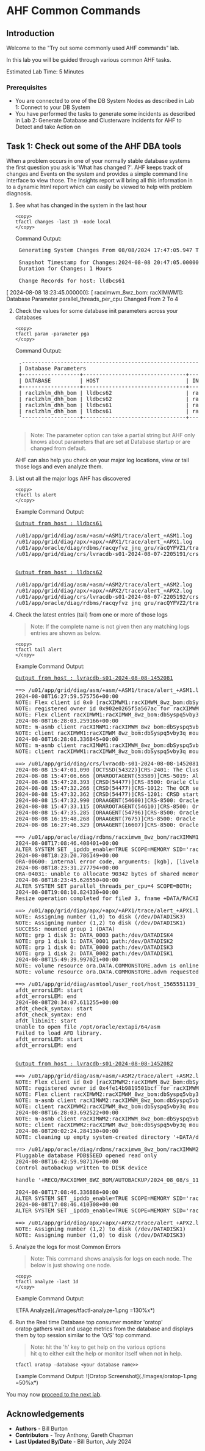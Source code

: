 # AHF Common Commands 

## Introduction

Welcome to the "Try out some commonly used AHF commands" lab.

In this lab you will be guided through various common AHF tasks.

Estimated Lab Time: 5 Minutes

### Prerequisites
- You are connected to one of the DB System Nodes as described in Lab 1: Connect to your DB System
- You have performed the tasks to generate some incidents as described in Lab 2: Generate Database and Clusterware Incidents for AHF to Detect and take Action on

## Task 1: Check out some of the AHF DBA tools

When a problem occurs in one of your normally stable database systems the first question you ask is 'What has changed ?'.
AHF keeps track of changes and Events on the system and provides a simple command line interface to view those.
The Insights report will bring all this information in to a dynamic html report which can easily be viewed to help with problem diagnosis.

1. See what has changed in the system in the last hour
    ```
    <copy>
    tfactl changes -last 1h -node local
    </copy>
    ```
    Command Output:
    <pre>
    Generating System Changes From 08/08/2024 17:47:05.947 To 08/08/2024 18:47:05.950

    Snapshot Timestamp for Changes:2024-08-08 20:47:05.000000
    Duration for Changes: 1 Hours

    Change Records for host: lldbcs61
[   2024-08-08 18:23:45.000000]: [ racximwm_8wz_bom: racXIMWM1]: Database Parameter parallel_threads_per_cpu Changed From 2 To 4
    </pre>

2. Check the values for some database init parameters across your databases

    ```
    <copy>
    tfactl param -parameter pga
    </copy>
    ```
    Command Output:
    <pre>
    .----------------------------------------------------------------------------------------------.
    | Database Parameters                                                                          |
    +------------------+--------------------------------+-----------+----------------------+-------+
    | DATABASE         | HOST                           | INSTANCE  | PARAM                | VALUE |
    +------------------+--------------------------------+-----------+----------------------+-------+
    | raclzhlm_dhh_bom | lldbcs62                       | racLZHLM2 | pga_aggregate_limit  | 6912M |
    | raclzhlm_dhh_bom | lldbcs62                       | racLZHLM2 | pga_aggregate_target | 3456M |
    | raclzhlm_dhh_bom | lldbcs61                       | racLZHLM1 | pga_aggregate_target | 3456M |
    | raclzhlm_dhh_bom | lldbcs61                       | racLZHLM1 | pga_aggregate_limit  | 6912M |
    '------------------+--------------------------------+-----------+----------------------+-------'
    </pre>
    >Note: The parameter option can take a partial string but AHF only knows about parameters that are set at Database startup or are changed from default.

    AHF can also help you check on your major log locations, view or tail those logs and even analyze them.

3.  List out all the major logs AHF has discovered

    ```
    <copy>
    tfactl ls alert
    </copy>
    ```
    Example Command Output:

    <pre>
    <u>Output from host : lldbcs61</u>
    
    /u01/app/grid/diag/asm/+asm/+ASM1/trace/alert_+ASM1.log
    /u01/app/grid/diag/apx/+apx/+APX1/trace/alert_+APX1.log
    /u01/app/oracle/diag/rdbms/racqyfvz_jnq_gru/racQYFVZ1/trace/alert_racQYFVZ1.log
    /u01/app/grid/diag/crs/lvracdb-s01-2024-08-07-2205191/crs/trace/alert.log


    <u>Output from host : lldbcs62</u>
    
    /u01/app/grid/diag/asm/+asm/+ASM2/trace/alert_+ASM2.log
    /u01/app/grid/diag/apx/+apx/+APX2/trace/alert_+APX2.log
    /u01/app/grid/diag/crs/lvracdb-s01-2024-08-07-2205192/crs/trace/alert.log
    /u01/app/oracle/diag/rdbms/racqyfvz_jnq_gru/racQYFVZ2/trace/alert_racQYFVZ2.log
    </pre>

4.  Check the latest entries (tail) from one or more of those logs

    > Note: If the complete name is not given then any matching logs entries are shown as below.

    ```
    <copy>
    tfactl tail alert
    </copy>
    ```
    Example Command Output:
    <pre>
    <u>Output from host : lvracdb-s01-2024-08-08-1452081</u>
    
    ==> /u01/app/grid/diag/asm/+asm/+ASM1/trace/alert_+ASM1.log <==
    2024-08-08T16:27:59.575756+00:00
    NOTE: Flex client id 0x0 [racXIMWM1:racXIMWM_8wz_bom:dbSyspq5vby3q] attempting to connect
    NOTE: registered owner id 0x902e0265f5a567ac for racXIMWM1:racXIMWM_8wz_bom:dbSyspq5vby3q
    NOTE: Flex client racXIMWM1:racXIMWM_8wz_bom:dbSyspq5vby3q registered, osid 16868, mbr 0x0, asmb 16858 (reg:3872158049)
    2024-08-08T16:28:03.259166+00:00
    NOTE: m-asmb client racXIMWM1:racXIMWM_8wz_bom:dbSyspq5vby3q assigned CGID 0x1000e for group 2
    NOTE: client racXIMWM1:racXIMWM_8wz_bom:dbSyspq5vby3q mounted group 2 (RECO)
    2024-08-08T16:28:08.336845+00:00
    NOTE: m-asmb client racXIMWM1:racXIMWM_8wz_bom:dbSyspq5vby3q assigned CGID 0x1000f for group 1
    NOTE: client racXIMWM1:racXIMWM_8wz_bom:dbSyspq5vby3q mounted group 1 (DATA)

    ==> /u01/app/grid/diag/crs/lvracdb-s01-2024-08-08-1452081/crs/trace/alert.log <==
    2024-08-08 15:47:01.090 [OCTSSD(54322)]CRS-2401: The Cluster Time Synchronization Service started on host lvracdb-s01-2024-08-08-1452081.
    2024-08-08 15:47:06.666 [ORAROOTAGENT(53589)]CRS-5019: All OCR locations are on ASM disk groups [DATA], and none of these disk groups are mounted. Details are at "(:CLSN00140:)" in "/u01/app/grid/diag/crs/lvracdb-s01-2024-08-08-1452081/crs/trace/ohasd_orarootagent_root.trc".
    2024-08-08 15:47:28.393 [CRSD(54477)]CRS-8500: Oracle Clusterware CRSD process is starting with operating system process ID 54477
    2024-08-08 15:47:32.266 [CRSD(54477)]CRS-1012: The OCR service started on node lvracdb-s01-2024-08-08-1452081.
    2024-08-08 15:47:32.362 [CRSD(54477)]CRS-1201: CRSD started on node lvracdb-s01-2024-08-08-1452081.
    2024-08-08 15:47:32.990 [ORAAGENT(54600)]CRS-8500: Oracle Clusterware ORAAGENT process is starting with operating system process ID 54600
    2024-08-08 15:47:33.115 [ORAROOTAGENT(54610)]CRS-8500: Oracle Clusterware ORAROOTAGENT process is starting with operating system process ID 54610
    2024-08-08 15:47:35.285 [ORAAGENT(54796)]CRS-8500: Oracle Clusterware ORAAGENT process is starting with operating system process ID 54796
    2024-08-08 16:19:48.268 [ORAAGENT(7675)]CRS-8500: Oracle Clusterware ORAAGENT process is starting with operating system process ID 7675
    2024-08-08 16:27:46.329 [ORAAGENT(16607)]CRS-8500: Oracle Clusterware ORAAGENT process is starting with operating system process ID 16607

    ==> /u01/app/oracle/diag/rdbms/racximwm_8wz_bom/racXIMWM1/trace/alert_racXIMWM1.log <==
    2024-08-08T17:08:46.408401+00:00
    ALTER SYSTEM SET _ipddb_enable=TRUE SCOPE=MEMORY SID='racXIMWM1';
    2024-08-08T18:23:20.786149+00:00
    ORA-00600: internal error code, arguments: [kgb], [livelabs1], [17], [], [], [], [], [], [], [], [], []
    2024-08-08T18:23:31.277794+00:00
    ORA-04031: unable to allocate 90342 bytes of shared memory ("","","","")
    2024-08-08T18:23:45.626550+00:00
    ALTER SYSTEM SET parallel_threads_per_cpu=4 SCOPE=BOTH;
    2024-08-08T19:08:10.824330+00:00
    Resize operation completed for file# 3, fname +DATA/RACXIMWM_8WZ_BOM/DATAFILE/sysaux.269.1176480723, old size 1075200K, new size 1085440K

    ==> /u01/app/grid/diag/apx/+apx/+APX1/trace/alert_+APX1.log <==
    NOTE: Assigning number (1,0) to disk (/dev/DATADISK3)
    NOTE: Assigning number (1,2) to disk (/dev/DATADISK1)
    SUCCESS: mounted group 1 (DATA)
    NOTE: grp 1 disk 3: DATA_0003 path:/dev/DATADISK4
    NOTE: grp 1 disk 1: DATA_0001 path:/dev/DATADISK2
    NOTE: grp 1 disk 0: DATA_0000 path:/dev/DATADISK3
    NOTE: grp 1 disk 2: DATA_0002 path:/dev/DATADISK1
    2024-08-08T15:49:39.997021+00:00
    NOTE: volume resource ora.DATA.COMMONSTORE.advm is online
    NOTE: volume resource ora.DATA.COMMONSTORE.advm requested to start globally

    ==> /u01/app/grid/diag/asmtool/user_root/host_1565551139_110/trace/alert.log <==
    afdt_errorsLEM: start
    afdt_errorsLEM: end
    2024-08-08T20:34:07.611255+00:00
    afdt_check_syntax: start
    afdt_check_syntax: end
    afdt_libinit: start
    Unable to open file /opt/oracle/extapi/64/asm
    Failed to load AFD library.
    afdt_errorsLEM: start
    afdt_errorsLEM: end


    <u>Output from host : lvracdb-s01-2024-08-08-1452082</u>
    
    ==> /u01/app/grid/diag/asm/+asm/+ASM2/trace/alert_+ASM2.log <==
    NOTE: Flex client id 0x0 [racXIMWM2:racXIMWM_8wz_bom:dbSyspq5vby3q] attempting to connect
    NOTE: registered owner id 0x4fe14b9819501bcf for racXIMWM2:racXIMWM_8wz_bom:dbSyspq5vby3q
    NOTE: Flex client racXIMWM2:racXIMWM_8wz_bom:dbSyspq5vby3q registered, osid 85462, mbr 0x0, asmb 85452 (reg:3733961839)
    NOTE: m-asmb client racXIMWM2:racXIMWM_8wz_bom:dbSyspq5vby3q assigned CGID 0x10004 for group 2
    NOTE: client racXIMWM2:racXIMWM_8wz_bom:dbSyspq5vby3q mounted group 2 (RECO)
    2024-08-08T16:28:03.692522+00:00
    NOTE: m-asmb client racXIMWM2:racXIMWM_8wz_bom:dbSyspq5vby3q assigned CGID 0x10005 for group 1
    NOTE: client racXIMWM2:racXIMWM_8wz_bom:dbSyspq5vby3q mounted group 1 (DATA)
    2024-08-08T20:02:24.284130+00:00
    NOTE: cleaning up empty system-created directory '+DATA/dbSyspq5vby3q/OCRBACKUP/19948076.277.1176494541'

    ==> /u01/app/oracle/diag/rdbms/racximwm_8wz_bom/racXIMWM2/trace/alert_racXIMWM2.log <==
    Pluggable database PDB$SEED opened read only
    2024-08-08T16:42:59.987176+00:00
    Control autobackup written to DISK device

    handle '+RECO/RACXIMWM_8WZ_BOM/AUTOBACKUP/2024_08_08/s_1176482579.266.1176482579'

    2024-08-08T17:08:46.336888+00:00
    ALTER SYSTEM SET _ipddb_enable=TRUE SCOPE=MEMORY SID='racXIMWM2';
    2024-08-08T17:08:46.410308+00:00
    ALTER SYSTEM SET _ipddb_enable=TRUE SCOPE=MEMORY SID='racXIMWM2';

    ==> /u01/app/grid/diag/apx/+apx/+APX2/trace/alert_+APX2.log <==
    NOTE: Assigning number (1,2) to disk (/dev/DATADISK1)
    NOTE: Assigning number (1,0) to disk (/dev/DATADISK3)
    </pre>

5.  Analyze the logs for most Common Errors

    > Note: This command shows analysis for logs on each node. The below is just showing one node.

    ```
    <copy>
    tfactl analyze -last 1d
    </copy>
    ```
    Example Command Output:

    ![TFA Analyze](./images/tfactl-analyze-1.png =130%x*)
    
6.  Run the Real time Database top consumer monitor 'oratop'  
    oratop gathers wait and usage metrics from the database and displays them by top session similar to the 'O/S' top command.
    > Note: hit the 'h' key to get help on the various options  
    >       hit q to either exit the help or monitor itself when not in help.

    ```
    tfactl oratop -database <your database name>>
    ```
    Example Command Output:
    ![Oratop Screenshot](./images/oratop-1.png =50%x*)
        

You may now [proceed to the next lab](#next).  

## Acknowledgements
* **Authors** - Bill Burton
* **Contributors** - Troy Anthony, Gareth Chapman
* **Last Updated By/Date** - Bill Burton, July  2024

